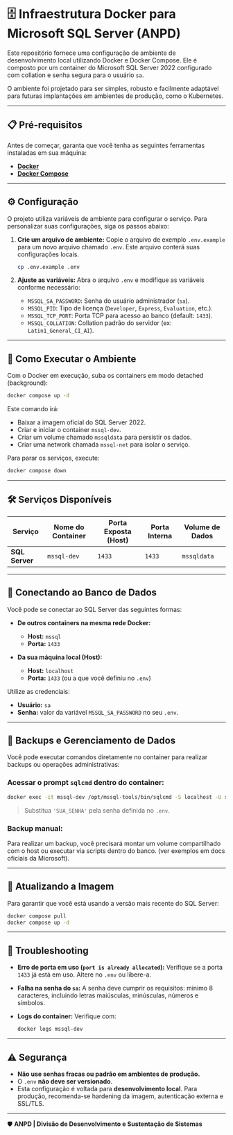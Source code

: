 # 🗄️ Infraestrutura Docker para Microsoft SQL Server (ANPD)

Este repositório fornece uma configuração de ambiente de desenvolvimento local utilizando Docker e Docker Compose. Ele é composto por um container do Microsoft SQL Server 2022 configurado com collation e senha segura para o usuário `sa`.

O ambiente foi projetado para ser simples, robusto e facilmente adaptável para futuras implantações em ambientes de produção, como o Kubernetes.

---

## 📋 Pré-requisitos

Antes de começar, garanta que você tenha as seguintes ferramentas instaladas em sua máquina:

- **[Docker](https://docs.docker.com/get-docker/)**
- **[Docker Compose](https://docs.docker.com/compose/install/)**

---

## ⚙️ Configuração

O projeto utiliza variáveis de ambiente para configurar o serviço. Para personalizar suas configurações, siga os passos abaixo:

1. **Crie um arquivo de ambiente:**
   Copie o arquivo de exemplo `.env.example` para um novo arquivo chamado `.env`. Este arquivo conterá suas configurações locais.

   ```bash
   cp .env.example .env
   ```

2. **Ajuste as variáveis:**
   Abra o arquivo `.env` e modifique as variáveis conforme necessário:

   - `MSSQL_SA_PASSWORD`: Senha do usuário administrador (`sa`).
   - `MSSQL_PID`: Tipo de licença (`Developer`, `Express`, `Evaluation`, etc.).
   - `MSSQL_TCP_PORT`: Porta TCP para acesso ao banco (default: `1433`).
   - `MSSQL_COLLATION`: Collation padrão do servidor (ex: `Latin1_General_CI_AI`).

---

## 🚀 Como Executar o Ambiente

Com o Docker em execução, suba os containers em modo detached (background):

```bash
docker compose up -d
```

Este comando irá:

- Baixar a imagem oficial do SQL Server 2022.
- Criar e iniciar o container `mssql-dev`.
- Criar um volume chamado `mssqldata` para persistir os dados.
- Criar uma network chamada `mssql-net` para isolar o serviço.

Para parar os serviços, execute:

```bash
docker compose down
```

---

## 🛠️ Serviços Disponíveis

| Serviço        | Nome do Container | Porta Exposta (Host) | Porta Interna | Volume de Dados |
| -------------- | ----------------- | -------------------- | ------------- | --------------- |
| **SQL Server** | `mssql-dev`       | `1433`               | `1433`        | `mssqldata`     |

---

## 🐘 Conectando ao Banco de Dados

Você pode se conectar ao SQL Server das seguintes formas:

- **De outros containers na mesma rede Docker:**

  - **Host:** `mssql`
  - **Porta:** `1433`

- **Da sua máquina local (Host):**
  - **Host:** `localhost`
  - **Porta:** `1433` (ou a que você definiu no `.env`)

Utilize as credenciais:

- **Usuário:** `sa`
- **Senha:** valor da variável `MSSQL_SA_PASSWORD` no seu `.env`.

---

## 💾 Backups e Gerenciamento de Dados

Você pode executar comandos diretamente no container para realizar backups ou operações administrativas:

### Acessar o prompt `sqlcmd` dentro do container:

```bash
docker exec -it mssql-dev /opt/mssql-tools/bin/sqlcmd -S localhost -U sa -P 'SUA_SENHA'
```

> Substitua `'SUA_SENHA'` pela senha definida no `.env`.

### Backup manual:

Para realizar um backup, você precisará montar um volume compartilhado com o host ou executar via scripts dentro do banco. (ver exemplos em docs oficiais da Microsoft).

---

## 🔄 Atualizando a Imagem

Para garantir que você está usando a versão mais recente do SQL Server:

```bash
docker compose pull
docker compose up -d
```

---

## 🧪 Troubleshooting

- **Erro de porta em uso (`port is already allocated`):**
  Verifique se a porta `1433` já está em uso. Altere no `.env` ou libere-a.

- **Falha na senha do `sa`:**
  A senha deve cumprir os requisitos: mínimo 8 caracteres, incluindo letras maiúsculas, minúsculas, números e símbolos.

- **Logs do container:**
  Verifique com:

  ```bash
  docker logs mssql-dev
  ```

---

## ⚠️ Segurança

- **Não use senhas fracas ou padrão em ambientes de produção.**
- O `.env` **não deve ser versionado**.
- Esta configuração é voltada para **desenvolvimento local**. Para produção, recomenda-se hardening da imagem, autenticação externa e SSL/TLS.

---

🛡️ **ANPD | Divisão de Desenvolvimento e Sustentação de Sistemas**

